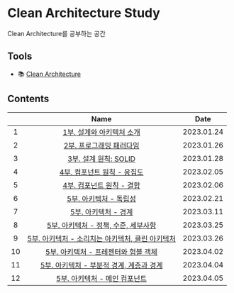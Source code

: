 # Clean Architecture Study

Clean Architecture를 공부하는 공간

## Tools

- 📚 [Clean Architecture](https://ebook.insightbook.co.kr/book/79)

## Contents

|       | Name | Date |
| :---: | :---: | :---: |
| 1 | [1부. 설계와 아키텍처 소개](https://github.com/cskime/clean-architecture-study/blob/main/01-architecture-overview.md) | 2023.01.24 |
| 2 | [2부. 프로그래밍 패러다임](https://github.com/cskime/clean-architecture-study/blob/main/02-paradigm-overview.md) | 2023.01.26 |
| 3 | [3부. 설계 원칙: SOLID](https://github.com/cskime/clean-architecture-study/blob/main/03-SOLID.md) | 2023.01.28 |
| 4 | [4부. 컴포넌트 원칙 - 응집도](https://github.com/cskime/clean-architecture-study/blob/main/04-component-principle-cohesion.md) | 2023.02.05 |
| 5 | [4부. 컴포넌트 원칙 - 결합](https://github.com/cskime/clean-architecture-study/blob/main/04-component-principle-combine.md) | 2023.02.06 |
| 6 | [5부. 아키텍처 - 독립성](https://github.com/cskime/clean-architecture-study/blob/main/05-architecture-independency.md) | 2023.02.21 |
| 7 | [5부. 아키텍처 - 경계](https://github.com/cskime/clean-architecture-study/blob/main/05-architecture-boundary.md) | 2023.03.11 |
| 8 | [5부. 아키텍처 - 정책, 수준, 세부사항](https://github.com/cskime/clean-architecture-study/blob/main/05-architecture-policy-level-business-rule.md) | 2023.03.25 |
| 9 | [5부. 아키텍처 - 소리치는 아키텍처, 클린 아키텍처](https://github.com/cskime/clean-architecture-study/blob/main/05-architecture-clean-architecture.md) | 2023.03.26 |
| 10 | [5부. 아키텍처 - 프레젠터와 험블 객체](https://github.com/cskime/clean-architecture-study/blob/main/05-architecture-humble.md) | 2023.04.02 |
| 11 | [5부. 아키텍처 - 부분적 경계, 계층과 경계](https://github.com/cskime/clean-architecture-study/blob/main/05-architecture-level-boundary.md) | 2023.04.04 |
| 12 | [5부. 아키텍처 - 메인 컴포넌트](https://github.com/cskime/clean-architecture-study/blob/main/05-architecture-main-component.md) | 2023.04.05 |